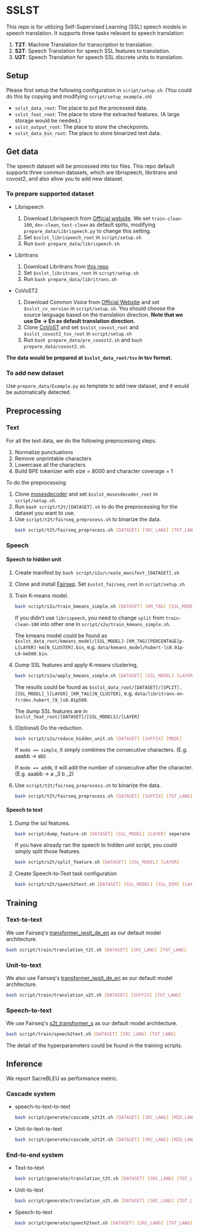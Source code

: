 # SSLST

This repo is for utilizing Self-Supervised Learning (SSL) speech models in speech translation. It supports three tasks relavant to speech translation:
1. **T2T**: Machine Translation for transcription to translation.
2. **S2T**: Speech Translation for speech SSL features to translation.
3. **U2T**: Speech Translation for speech SSL discrete units to translation.

## Setup

Please first setup the following configuration in `script/setup.sh`. (You could do this by copying and modifying `script/setup_example.sh`)
* `sslst_data_root`: The place to put the processed data.
* `sslst_feat_root`: The place to store the extracted features. (A large storage would be needed.)
* `sslst_output_root`: The place to store the checkpoints.
* `sslst_data_bin_root`: The place to store binarized text data.

## Get data

The speech dataset will be processed into tsv files. This repo default supports three common datasets, which are librispeech, libritrans and covost2, and also allow you to add new dataset.

### To prepare supported dataset

* Librispeech
    1. Download Librispeech from [Official website](https://www.openslr.org/12).
    We set `train-clean-100`, `dev-clean`, `test-clean` as default splits, modifying `prepare_data/Librispeech.py` to change this setting.
    2. Set `$sslst_librispeech_root` in `script/setup.sh`
    3. Run `bash prepare_data/librispeech.sh`


* Libritrans
    1. Download Libritrans from [this repo](https://github.com/alicank/Translation-Augmented-LibriSpeech-Corpus)
    2. Set `$sslst_libritrans_root` in `script/setup.sh`
    3. Run `bash prepare_data/libritrans.sh`

* CoVoST2
    1. Download Common Voice from [Official Website](https://commonvoice.mozilla.org/en/datasets) and set `$sslst_cv_version` in `script/setup.sh`. You should choose the source language based on the translation direction. **Note that we use De -> En as default translation direction.**
    2. Clone [CoVoST](https://github.com/facebookresearch/covost) and set `$sslst_covost_root` and `$sslst_covost2_tsv_root` in `script/setup.sh`
    3. Run `bash prepare_data/pre_covost2.sh` and `bash prepare_data/covost2.sh`. 

**The data would be prepared at `$sslst_data_root/tsv` in tsv format.**

### To add new dataset

Use `prepare_data/Example.py` as template to add new dataset, and it would be automatically detected.

## Preprocessing

### Text

For all the text data, we do the following preprocessing steps.
1. Normalize punctuations
2. Remove unprintable characters
3. Lowercase all the characters
4. Build BPE tokenizer with size = 8000 and character coverage = 1

To do the preprocessing
1. Clone [mosesdecoder](https://github.com/moses-smt/mosesdecoder) and set `$sslst_mosesdecoder_root` in `script/setup.sh`.
2. Run `bash script/t2t/[DATASET].sh` to do the preprocessing for the dataset you want to use.
3. Use `script/t2t/fairseq_preprocess.sh` to binarize the data.
    ```bash
    bash script/t2t/fairseq_preprocess.sh [DATASET] [SRC_LANG] [TGT_LANG]
    ```

### Speech

#### Speech to hidden unit

1. Create manifest by `bash script/s2u/create_manifest_[DATASET].sh`
2. Clone and install [Fairseq](https://github.com/facebookresearch/fairseq). Set `$sslst_fairseq_root` in `script/setup.sh`
3. Train K-means model.
    ```bash
    bash script/s2u/train_kmeans_simple.sh [DATASET] [KM_TAG] [SSL_MODEL] [LAYER] [N_CLUSTER] [PERCENTAGE]
    ``` 
    If you didn't use `librispeech`, you need to change `split` from `train-clean-100` into other one in `script/s2u/train_kmeans_simple.sh`.

    The kmeans model could be found as `$sslst_data_root/kmeans_model/[SSL_MODEL]-[KM_TAG][PERCENTAGE]p-L[LAYER]-km[N_CLUSTER].bin`, e.g. `data/kmeans_model/hubert-ls0.01p-L9-km500.bin`.

4. Dump SSL features and apply K-means clustering,
    ```bash
    bash script/s2u/apply_kmeans_simple.sh [DATASET] [SSL_MODEL] [LAYER] [N_CLUSTER] [KM_TAG]
    ```

    The results could be found as `$sslst_data_root/[DATASET]/[SPLIT].[SSL_MODEL]_l[LAYER]_[KM_TAG][N_CLUSTER]`, e.g. `data/libritrans-en-fr/dev.hubert_l9_ls0.01p500`.
    
    The dump SSL features are in `$sslst_feat_root/[DATASET]/[SSL_MODELS]/[LAYER]`

5. (Optional) Do the reduction.
    ```bash
    bash script/s2u/reduce_hidden_unit.sh [DATASET] [SUFFIX] [MODE]
    ```
    
    If `mode == simple`, it simply combines the consecutive characters. (E.g. aaabb -> ab)
    
    If `mode == addN`, it will add the number of consecutive after the character. (E.g. aaabb -> a _3 b _2)

6. Use `script/t2t/fairseq_preprocess.sh` to binarize the data.
    ```bash
    bash script/t2t/fairseq_preprocess.sh [DATASET] [SUFFIX] [TGT_LANG]
    ```

#### Speech to text

1. Dump the ssl features.
    ```bash 
    bash script/dump_feature.sh [DATASET] [SSL_MODEL] [LAYER] seperate
    ```

    If you have already ran the speech to hidden unit script, you could simply split those features.
    ```bash
    bash script/s2t/split_feature.sh [DATASET] [SSL_MODEL] [LAYER]
    ```

2. Create Speech-to-Text task configuration
    ```bash
    bash script/s2t/speech2text.sh [DATASET] [SSL_MODEL] [SSL_DIM] [LAYER] [SRC_LANG] [TGT_LANG]
    ```

## Training

### Text-to-text
We use Fairseq's [transformer_iwslt_de_en](https://github.com/facebookresearch/fairseq/blob/b5e7b250913120409b872a940fbafec4d43c7b13/fairseq/models/transformer/transformer_legacy.py#L224) as our default model architecture.
```bash
bash script/train/translation_t2t.sh [DATASET] [SRC_LANG] [TGT_LANG]
```

### Unit-to-text
We also use Fairseq's [transformer_iwslt_de_en](https://github.com/facebookresearch/fairseq/blob/b5e7b250913120409b872a940fbafec4d43c7b13/fairseq/models/transformer/transformer_legacy.py#L224) as our default model architecture. 
```bash
bash script/train/translation_u2t.sh [DATASET] [SUFFIX] [TGT_LANG]
```

### Speech-to-text 
We use Fairseq's [s2t_transformer_s](https://github.com/facebookresearch/fairseq/blob/b5e7b250913120409b872a940fbafec4d43c7b13/fairseq/models/speech_to_text/s2t_transformer.py#L515) as our default model architecture.
```bash
bash script/train/speech2text.sh [DATASET] [SRC_LANG] [TGT_LANG]
```

The detail of the hyperparameters could be found in the training scripts.

## Inference

We report SacreBLEU as performance metric.

### Cascade system

* speech-to-text-to-text
    ```bash 
    bash script/generate/cascade_s2t2t.sh [DATASET] [SRC_LANG] [MID_LANG] [TGT_LANG]
    ```
* Unit-to-text-to-text
    ```bash 
    bash script/generate/cascade_u2t2t.sh [DATASET] [SRC_LANG] [MID_LANG] [TGT_LANG]
    ```

### End-to-end system

* Text-to-text
    ```bash 
    bash script/generate/translation_t2t.sh [DATASET] [SRC_LANG] [TGT_LANG]
    ```
* Unit-to-text
    ```bash 
    bash script/generate/translation_u2t.sh [DATASET] [SRC_LANG] [TGT_LANG]
    ```
* Speech-to-text
    ```bash 
    bash script/generate/speech2text.sh [DATASET] [SRC_LANG] [TGT_LANG]
    ```
